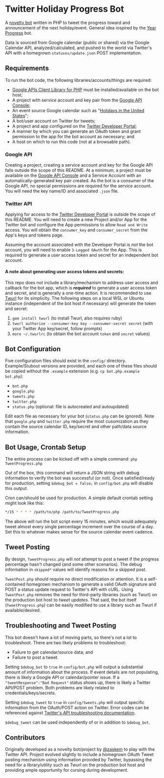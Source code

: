 # Twitter Holiday Progress Bot
A [novelty bot](https://twitter.com/holidayprogress) written in PHP to tweet the progress toward and announcement of the next holiday/event. General idea inspired by the [Year Progress](https://twitter.com/year_progress) bot.

Data is sourced from Google calendar (public or shared) via the Google Calendar API, analyzed/calculated, and pushed to the world via Twitter's API with a homegrown `statuses/update.json` POST implementation.

## Requirements
To run the bot code, the following libraries/accounts/things are required:

* [Google APIs Client Library for PHP](https://github.com/googleapis/google-api-php-client) must be installed/available on the bot host;
* A project with service account and key pair from the [Google API Console](https://console.developers.google.com);
* An event source Google calendar such as "[Holidays in the United States](https://calendar.google.com/calendar/embed?src=en.usa%23holiday%40group.v.calendar.google.com&ctz=America%2FChicago)";
* A bot/user account on Twitter for tweets;
* A project and app configured on the [Twitter Developer Portal](https://developer.twitter.com/);
* A manner by which you can generate an OAuth token and grant permission to the app for the bot account as necessary; and
* A host on which to run this code (not at a browsable path).

### Google API
Creating a project, creating a service account and key for the Google API falls outside the scope of this README. At a minimum, a project must be available on the [Google API Console](https://console.developers.google.com) and a Service Account with an automatically-generated key pair created. As the bot is a consumer of the Google API, no special permissions are required for the service account. You will need the key name/ID and associated `.json` file.

### Twitter API
Applying for access to the [Twitter Developer Portal](https://developer.twitter.com/) is outside the scope of this README. You will need to create a new Project and/or App for the Twitter bot and configure the App permissions to allow `Read and Write` access. You will obtain the `consumer_key` and `consumer_secret` from the App's keys and tokens page.

Assuming the account associated with the Developer Portal is _not_ the bot account, you will need to enable `3-Legged OAuth` for the App. This is required to generate a user access token and secret for an independent bot account.

#### A note about generating user access tokens and secrets:
This repo does not include a library/mechanism to address user access and callback for the bot app, which is ___required___ to generate a user access token and secret, and is generally a one-time action. It is recommended to use [Twurl](https://developer.twitter.com/en/docs/tutorials/using-twurl) for its simplicity. The following steps on a local WSL or Ubuntu instance (independent of the bot host if necessary) will generate the token and secret:

1. `gem install twurl` (to install Twurl, also requires ruby)
2. `twurl authorize --consumer-key key --consumer-secret secret` (with your Twitter App key/secret, follow prompts)
3. `more ~/.twurlrc` (to obtain the bot account `token` and `secret` values)

## Bot Configuration
Five configuration files should exist in the `config/` directory. Example/Stubout versions are provided, and each one of these files should be copied without the `.example` extension (e.g. `cp bot.php.example bot.php`):

* `bot.php`
* `google.php`
* `tweets.php`
* `twitter.php`
* `status.php` (optional: file is autocreated and autoupdated)

Edit each file as necessary for your bot (`status.php` can be ignored). Note that `google.php` and `twitter.php` require the most cusomization as they contain the source calendar ID, key/secret and other path/data source information.

## Bot Usage, Crontab Setup
The entire process can be kicked off with a simple command:
`php TweetProgress.php`

Out of the box, this command will return a JSON string with debug information to verify the bot was successful (or not). Once satisfied/ready for production, setting `$debug_bot = false;` in `config/bot.php` will disable this output.

Cron can/should be used for production. A simple default crontab setting might look like this:
```bash
*/15 * * * * /path/to/php /path/to/TweetProgress.php
```
The above will run the bot script every 15 minutes, which would adequately tweet almost every single percentage increment over the course of a day. Set this to whatever makes sense for the source calendar event cadence.

## Tweet Posting
By design, `TweetProgress.php` will _not_ attempt to post a tweet if the progress percentage hasn't changed (and some other scenarios). The debug information in `skipped*` values will identify reasons for a skipped post.

`TweetPost.php` should require no direct modification or attention. It is a self-contained homegrown mechanism to generate a valid OAuth signature and POST a status update request to Twitter's API with cURL. Using `TweetPost.php` removes the need for third-party libraries (such as Twurl) on the production bot host to _tweet updates_. That said, the bot itself (`TweetProgress.php`) can be easily modified to use a library such as Twurl if available/desired.

## Troubleshooting and Tweet Posting
This bot doesn't have a lot of moving parts, so there's not a lot to troubleshoot. There are two likely problems to troubleshoot:

* Failure to get calendar/source data; and
* Failure to post a tweet.

Setting `$debug_bot` to `true` in `config/bot.php` will output a substantial amount of information about the process. If event details are not populating, there is likely a Google API or calendar/pointer issue. If a `"tweetResponse":"Bad Request"` status shows up, there is likely a Twitter API/POST problem. Both problems are likely related to credentials/keys/secrets.

Setting `$debug_tweet` to `true` in `config/tweets.php` will output specific information from the OAuth/POST action on Twitter. Error codes can be referenced against [Twitter's API troubleshooting documentation](https://developer.twitter.com/en/support/twitter-api/error-troubleshooting).

`$debug_tweet` can be used independently of or in addition to `$debug_bot`.

## Contributors
Originally developed as a novelty bot/project by [@zaskem](https://github.com/zaskem) to play with the Twitter API. Project evolved slightly to include a homegrown OAuth Tweet posting mechanism using information provided by Twitter, bypassing the need for a library/utility such as Twurl on the production bot host and providing ample opportunity for cursing during development.